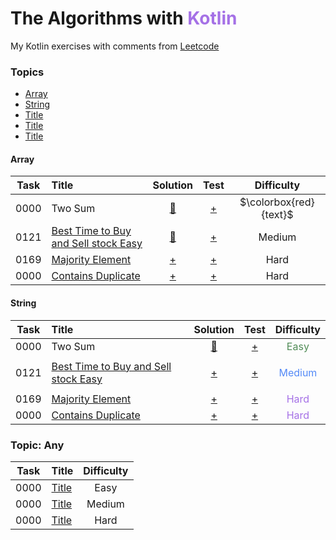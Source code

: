 # The Algorithms with <font color="#a571e6">Kotlin</font>

My Kotlin exercises with comments from [Leetcode](https://leetcode.com/kotlerdev)

### Topics

- [Array](#array)
- [String](#string)
- [Title]()
- [Title]()
- [Title]()

#### Array

| Task | Title                                    |    Solution    | Test  | Difficulty |
|:----:|:-----------------------------------------|:--------------:|:-----:|:----------:|
| 0000 | Two Sum                                  | [ :banana: ]() | [+]() |    $\colorbox{red}{text}$    |
| 0121 | [Best Time to Buy and Sell stock Easy]() |  [:rocket:]()  | [+]() |   Medium   |
| 0169 | [Majority Element]()                     |     [+]()      | [+]() |    Hard    |
| 0000 | [Contains Duplicate]()                   |     [+]()      | [+]() |    Hard    |

#### String

| Task | Title                                    |    Solution    | Test  |             Difficulty              |
|:----:|:-----------------------------------------|:--------------:|:-----:|:-----------------------------------:|
| 0000 | Two Sum                                  | [ :banana: ]() | [+]() |  <font color="#518c57">Easy</font>  |
| 0121 | [Best Time to Buy and Sell stock Easy]() |     [+]()      | [+]() | <p style='color:#548af7'>Medium</p> |
| 0169 | [Majority Element]()                     |     [+]()      | [+]() |  <font color="#a571e6">Hard</font>  |
| 0000 | [Contains Duplicate]()                   |     [+]()      | [+]() |  <font color="#a571e6">Hard</font>  |

### Topic: Any

| Task | Title     | Difficulty |
|:----:|:----------|:----------:|
| 0000 | [Title]() |    Easy    |
| 0000 | [Title]() |   Medium   |
| 0000 | [Title]() |    Hard    |

[//]: # (https://www.techinterviewhandbook.org/grind75?weeks=26&hours=40&grouping=topics)

[//]: # (https://github.com/ikatyang/emoji-cheat-sheet)